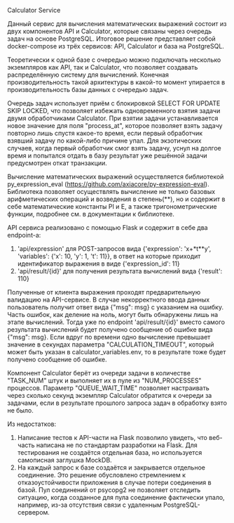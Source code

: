Calculator Service 

Данный сервис для вычисления математических выражений состоит из двух компонентов API и Calculator, которые связаны через очередь задач на основе PostgreSQL.
Итоговое решение представляет собой docker-compose из трёх сервисов: API, Calculator и база на PostgreSQL.

Теоретически к одной базе с очередью можно подключать несколько экземпляров как API, так и Calculator, что позволяет создавать распределённую систему для вычислений.
Конечная производительность такой архитектуры в какой-то момент упирается в производительность базы данных с очередью задач.

Очередь задач использует приём с блокировкой SELECT FOR UPDATE SKIP LOCKED, что позволяет избежать одновременного взятия задачи двумя обработчиками Calculator.
При взятии задачи устанавливается новое значение для поля "process_at", которое позволяет взять задачу повторно лишь спустя какое-то время, 
если первый обработчик взявший задачу по какой-либо причине упал. Для экзотических случаев, когда первый обработчик смог взять задачу, уснул на долгое время 
и попытался отдать в базу результат уже решённой задачи предусмотрен откат транзакции. 

Вычисление математических выражений осуществляется библиотекой py_expression_eval (https://github.com/axiacore/py-expression-eval).
Библиотека позволяет осуществлять вычисление не только базовых арифметических операций и возведения в степень(**), но и содержит в себе 
математические константы PI и E, а также тригонометрические функции, подробнее см. в документации к библиотеке.

API сервиса реализовано с помощью Flask и содержит в себе два endpoint-а: 
1) 'api/expression' для POST-запросов вида {'expression': 'x+*t**y', 'variables': {'x': 10, 'y': 1, 't': 11}}, 
в ответ на которые приходит идентификатор выражения в виде {'expression_id': 11}
2) 'api/result/{id}' для получения результата вычислений вида {'result': 110}

Полученные от клиента выражения проходят предварительную валидацию на API-сервисе. В случае некорректного ввода данных пользователь получит ответ вида {"msg": msg}
с указанием на ошибку. Часть ошибок, как деление на ноль, могут быть обнаружены лишь на этапе вычислений. Тогда уже по endpoint 'api/result/{id}' вместо самого
результата вычислений будет получено сообщение об ошибке вида {"msg": msg}. Если вдруг по времени одно вычисление превышает значение в секундах параметра 
"CALCULATION_TIMEOUT", который может быть указан в calculator_variables.env, то в результате тоже будет получено сообщение об ошибке. 

Компонент Calculator берёт из очереди задачи в количестве "TASK_NUM" штук и выполняет их в пуле из "NUM_PROCESSES" процессов.
Параметр "QUEUE_WAIT_TIME" позволяет настраивать через сколько секунд экземпляр Calculator обратится к очереди за задачами, 
если в результате прошлого запроса задач в обработку взято не было. 

Из недостатков: 
1) Написание тестов к API-части на Flask позволило увидеть, что веб-часть написана не по стандартам разработки на Flask.
Для тестирования не создаётся отдельная база, но используется самописная заглушка MockDB. 
2) На каждый запрос к базе создаётся и закрывается отдельное соединение. 
Это решение обусловлено стремлением к отказоустойчивости приложения в случае потери соединения в базой. 
Пул соединений от psycopg2 не позволяет отследить ситуацию, когда созданное для пула соединение фактически упало, например, 
из-за отсутствия связи с удаленным PostgreSQL-сервером. 
